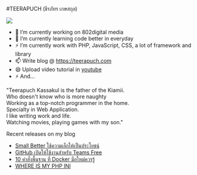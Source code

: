 #TEERAPUCH (ธีรภัทร เกษสกุล)

<img src="https://images.unsplash.com/photo-1529603992250-a55acb77d146?ixlib=rb-1.2.1&ixid=eyJhcHBfaWQiOjEyMDd9&auto=format&fit=crop&w=1350&q=80" />

- 🔭 I’m currently working on 802digital media
- 🌱 I’m currently learning code better in everyday
- ⚡ I’m currently work with PHP, JavaScript, CSS, a lot of framework and library 
- 📫 Write blog @ https://teerapuch.com 
- 😄 Upload video tutorial in <a href="https://www.youtube.com/channel/UCvCbqgFKT8Al-M1kjgs75Gw">youtube</a> 
- ⚡ And...

"Teerapuch Kassakul is the father of the Kiamii. <br>
Who doesn't know who is more naughty <br>
Working as a top-notch programmer in the home.<br> 
Specialty in Web Application. <br>
I like writing work and life. <br>
Watching movies, playing games with my son."

Recent releases on my blog
- <a href="https://teerapuch.com/life/small-better/">Small Better ใช้ความเล็กให้เป็นประโยชน์</a>
- <a href="https://teerapuch.com/news/github-free-for-teams/">GitHub เปิดให้ใช้งานสำหรับ Teams Free</a>
- <a href="https://teerapuch.com/developer/10-basic-command-docker/">10 คำสั่งพื้นฐาน ที่ Docker มือใหม่ควรรู้</a>
- <a href="https://teerapuch.com/developer/where-my-php-ini/">WHERE IS MY PHP INI</a>
